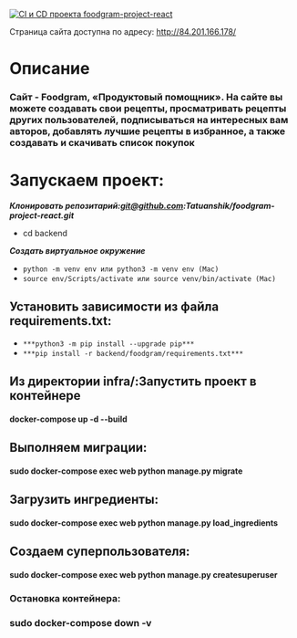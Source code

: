 [![CI и CD проекта foodgram-project-react](https://github.com/Tatuanshik/foodgram-project-react/actions/workflows/main.yml/badge.svg?branch=master)](https://github.com/Tatuanshik/oodgram-project-react/actions/workflows/main.yml//)

Страница сайта доступна по адресу: http://84.201.166.178/

# Описание

### Сайт - Foodgram, «Продуктовый помощник». На сайте вы можете создавать свои рецепты, просматривать рецепты других пользователей, подписываться на интересных вам авторов, добавлять лучшие рецепты в избранное, а также создавать и скачивать список покупок

# Запускаем проект:

***Клонировать репозитарий:git@github.com:Tatuanshik/foodgram-project-react.git***
- cd backend

***Создать виртуальное окружение***
- ```python -m venv env или python3 -m venv env (Mac)```
- ``` source env/Scripts/activate или source venv/bin/activate (Mac) ```

## Установить зависимости из файла requirements.txt:
- ```***python3 -m pip install --upgrade pip***```
- ```***pip install -r backend/foodgram/requirements.txt***```

## Из директории infra/:Запустить проект в контейнере
#### docker-compose up -d --build

## Выполняем миграции:
#### sudo docker-compose exec web python manage.py migrate
## Загрузить ингредиенты: 
#### sudo docker-compose exec web python manage.py load_ingredients
## Создаем суперпользователя:
#### sudo docker-compose exec web python manage.py createsuperuser

### Остановка контейнера:
### sudo docker-compose down -v

